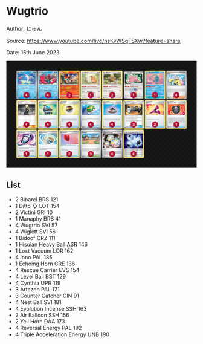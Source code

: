 # Wugtrio

Author: じゅん

Source: <https://www.youtube.com/live/hsKvWSqFSXw?feature=share>

Date: 15th June 2023

![decklist](../../images/PAL/Wugtrio/1-%20Wugtrio.png)

## List

* 2 Bibarel BRS 121
* 1 Ditto ◇ LOT 154
* 2 Victini GRI 10
* 1 Manaphy BRS 41
* 4 Wugtrio SVI 57
* 4 Wiglett SVI 56
* 1 Bidoof CRZ 111
* 1 Hisuian Heavy Ball ASR 146
* 1 Lost Vacuum LOR 162
* 4 Iono PAL 185
* 1 Echoing Horn CRE 136
* 4 Rescue Carrier EVS 154
* 4 Level Ball BST 129
* 4 Cynthia UPR 119
* 3 Artazon PAL 171
* 3 Counter Catcher CIN 91
* 4 Nest Ball SVI 181
* 4 Evolution Incense SSH 163
* 2 Air Balloon SSH 156
* 2 Yell Horn DAA 173
* 4 Reversal Energy PAL 192
* 4 Triple Acceleration Energy UNB 190
